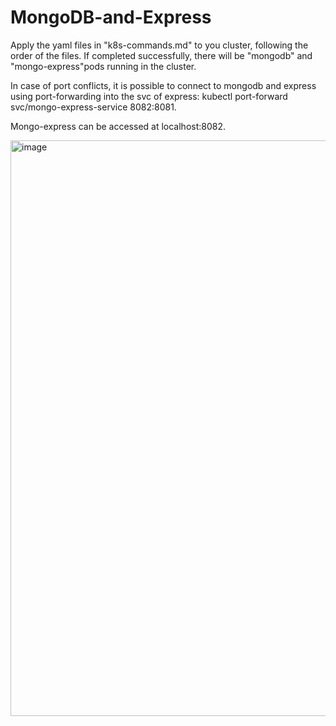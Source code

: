 # MongoDB-and-Express

Apply the yaml files in  "k8s-commands.md" to you cluster, following the order of the files.
If completed successfully, there will be "mongodb" and "mongo-express"pods running in the cluster.

In case of port conflicts, it is possible to connect to mongodb and express using port-forwarding into the svc of express: kubectl port-forward svc/mongo-express-service 8082:8081.

Mongo-express can be accessed at localhost:8082.

<img width="921" alt="image" src="https://github.com/JOJO840/MongoDB-and-Express/assets/92030077/882d9b48-4459-4690-abac-ef57a5e1eb9e">                        
